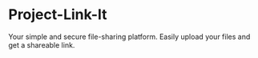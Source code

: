 # Project-Link-It
Your simple and secure file-sharing platform. Easily upload your files and get a shareable link.
